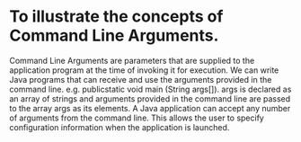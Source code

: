 # To illustrate the concepts of Command Line Arguments.

Command Line Arguments are parameters that are supplied to the application program at the time of invoking it for execution. We can write Java programs that can receive and use the arguments provided in the command line. e.g. publicstatic void main (String args[]). args is declared as an array of strings and arguments provided in the command line are passed to the array args as its elements. A Java application can accept any number of arguments from the command line. This allows the user to specify configuration information when the application is launched.